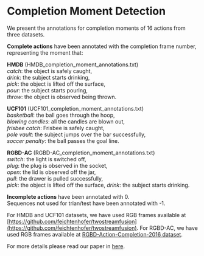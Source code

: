 # Completion Moment Detection
We present the annotations for completion moments of 16 actions from three datasets.  
  
**Complete actions** have been annotated with the completion frame number, representing the moment that:  
  
**HMDB** (HMDB_completion_moment_annotations.txt)  
*catch*: the object is safely caught,  
*drink*:  the subject starts drinking,  
*pick*: the object is lifted off the surface,  
*pour*: the subject starts pouring,  
*throw*: the object is observed being thrown.  

**UCF101** (UCF101_completion_moment_annotations.txt)  
*basketball*: the ball goes through the hoop,  
*blowing candles*:  all the candles are blown out,  
*frisbee catch*: Frisbee is safely caught,  
*pole vault*: the subject jumps over the bar successfully,  
*soccer penalty*: the ball passes the goal line.  

**RGBD-AC** (RGBD-AC_completion_moment_annotations.txt)  
*switch*: the light is switched off,  
*plug*:  the plug is observed in the socket,  
*open*: the lid is observed off the jar,  
*pull*: the drawer is pulled successfully,  
*pick*: the object is lifted off the surface,
*drink*: the subject starts drinking.  
  
  
**Incomplete actions** have been annotated with 0.  
Sequences not used for trian/test have been annotated with -1.  

For HMDB and UCF101 datasets, we have used RGB frames available at [https://github.com/feichtenhofer/twostreamfusion](https://github.com/feichtenhofer/twostreamfusion). For RGBD-AC, we have used RGB frames available at [RGBD-Action-Completion-2016 dataset](http://dx.doi.org/10.5523/bris.66qry08cv1fj1eunwxwob3fjz).  

For more details please read our paper in [here](https://arxiv.org/abs/1805.06749).

